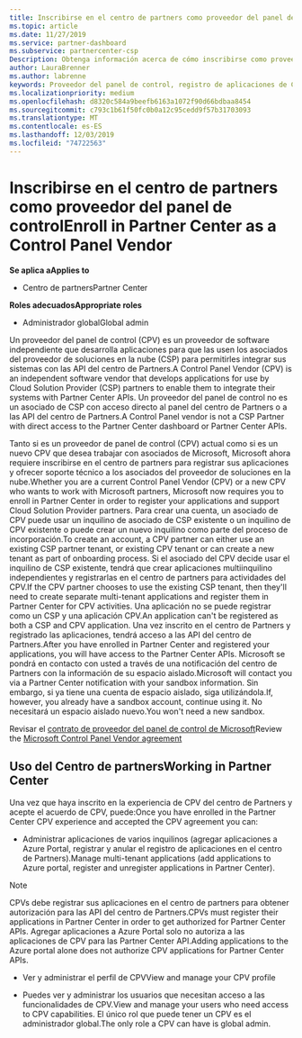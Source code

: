 ```yaml
---
title: Inscribirse en el centro de partners como proveedor del panel de control | Centro de Partners
ms.topic: article
ms.date: 11/27/2019
ms.service: partner-dashboard
ms.subservice: partnercenter-csp
Description: Obtenga información acerca de cómo inscribirse como proveedor del panel de control (CPV) en el centro de Partners.
author: LauraBrenner
ms.author: labrenne
keywords: Proveedor del panel de control, registro de aplicaciones de CPV y administración de aplicaciones de CPV
ms.localizationpriority: medium
ms.openlocfilehash: d8320c584a9beefb6163a1072f90d66bdbaa8454
ms.sourcegitcommit: c793c1b61f50fc0b0a12c95cedd9f57b31703093
ms.translationtype: MT
ms.contentlocale: es-ES
ms.lasthandoff: 12/03/2019
ms.locfileid: "74722563"
---
```

# <a name="enroll-in-partner-center-as-a-control-panel-vendor"></a><span data-ttu-id="aaa38-104">Inscribirse en el centro de partners como proveedor del panel de control</span><span class="sxs-lookup"><span data-stu-id="aaa38-104">Enroll in Partner Center as a Control Panel Vendor</span></span>

<span data-ttu-id="aaa38-105">**Se aplica a**</span><span class="sxs-lookup"><span data-stu-id="aaa38-105">**Applies to**</span></span>

- <span data-ttu-id="aaa38-106">Centro de partners</span><span class="sxs-lookup"><span data-stu-id="aaa38-106">Partner Center</span></span>

<span data-ttu-id="aaa38-107">**Roles adecuados**</span><span class="sxs-lookup"><span data-stu-id="aaa38-107">**Appropriate roles**</span></span>

- <span data-ttu-id="aaa38-108">Administrador global</span><span class="sxs-lookup"><span data-stu-id="aaa38-108">Global admin</span></span>

<span data-ttu-id="aaa38-109">Un proveedor del panel de control (CPV) es un proveedor de software independiente que desarrolla aplicaciones para que las usen los asociados del proveedor de soluciones en la nube (CSP) para permitirles integrar sus sistemas con las API del centro de Partners.</span><span class="sxs-lookup"><span data-stu-id="aaa38-109">A Control Panel Vendor (CPV) is an independent software vendor that develops applications for use by Cloud Solution Provider (CSP) partners to enable them to integrate their systems with Partner Center APIs.</span></span> <span data-ttu-id="aaa38-110">Un proveedor del panel de control no es un asociado de CSP con acceso directo al panel del centro de Partners o a las API del centro de Partners.</span><span class="sxs-lookup"><span data-stu-id="aaa38-110">A Control Panel vendor is not a CSP Partner with direct access to the Partner Center dashboard or Partner Center APIs.</span></span>

<span data-ttu-id="aaa38-111">Tanto si es un proveedor de panel de control (CPV) actual como si es un nuevo CPV que desea trabajar con asociados de Microsoft, Microsoft ahora requiere inscribirse en el centro de partners para registrar sus aplicaciones y ofrecer soporte técnico a los asociados del proveedor de soluciones en la nube.</span><span class="sxs-lookup"><span data-stu-id="aaa38-111">Whether you are a current Control Panel Vendor (CPV) or a new CPV who wants to work with Microsoft partners, Microsoft now requires you to enroll in Partner Center in order to register your applications and support Cloud Solution Provider partners.</span></span> <span data-ttu-id="aaa38-112">Para crear una cuenta, un asociado de CPV puede usar un inquilino de asociado de CSP existente o un inquilino de CPV existente o puede crear un nuevo inquilino como parte del proceso de incorporación.</span><span class="sxs-lookup"><span data-stu-id="aaa38-112">To create an account, a CPV partner can either use an existing CSP partner tenant, or existing CPV tenant or can create a new tenant as part of onboarding process.</span></span> <span data-ttu-id="aaa38-113">Si el asociado del CPV decide usar el inquilino de CSP existente, tendrá que crear aplicaciones multiinquilino independientes y registrarlas en el centro de partners para actividades del CPV.</span><span class="sxs-lookup"><span data-stu-id="aaa38-113">If the CPV partner chooses to use the existing CSP tenant, then they'll need to create separate multi-tenant applications and register them in Partner Center for CPV activities.</span></span> <span data-ttu-id="aaa38-114">Una aplicación no se puede registrar como un CSP y una aplicación CPV.</span><span class="sxs-lookup"><span data-stu-id="aaa38-114">An application can't be registered as both a CSP and CPV application.</span></span> <span data-ttu-id="aaa38-115">Una vez inscrito en el centro de Partners y registrado las aplicaciones, tendrá acceso a las API del centro de Partners.</span><span class="sxs-lookup"><span data-stu-id="aaa38-115">After you have enrolled in Partner Center and registered your applications, you will have access to the Partner Center APIs.</span></span>  <span data-ttu-id="aaa38-116">Microsoft se pondrá en contacto con usted a través de una notificación del centro de Partners con la información de su espacio aislado.</span><span class="sxs-lookup"><span data-stu-id="aaa38-116">Microsoft will contact you via a Partner Center notification with your sandbox information.</span></span> <span data-ttu-id="aaa38-117">Sin embargo, si ya tiene una cuenta de espacio aislado, siga utilizándola.</span><span class="sxs-lookup"><span data-stu-id="aaa38-117">If, however, you already have a sandbox account, continue using it.</span></span> <span data-ttu-id="aaa38-118">No necesitará un espacio aislado nuevo.</span><span class="sxs-lookup"><span data-stu-id="aaa38-118">You won't need a new sandbox.</span></span>   

<span data-ttu-id="aaa38-119">Revisar el [contrato de proveedor del panel de control de Microsoft](https://go.microsoft.com/fwlink/?linkid=2055198)</span><span class="sxs-lookup"><span data-stu-id="aaa38-119">Review the [Microsoft Control Panel Vendor agreement](https://go.microsoft.com/fwlink/?linkid=2055198)</span></span>


## <a name="working-in-partner-center"></a><span data-ttu-id="aaa38-120">Uso del Centro de partners</span><span class="sxs-lookup"><span data-stu-id="aaa38-120">Working in Partner Center</span></span>
<span data-ttu-id="aaa38-121">Una vez que haya inscrito en la experiencia de CPV del centro de Partners y acepte el acuerdo de CPV, puede:</span><span class="sxs-lookup"><span data-stu-id="aaa38-121">Once you have enrolled in the Partner Center CPV experience and accepted the CPV agreement you can:</span></span>

- <span data-ttu-id="aaa38-122">Administrar aplicaciones de varios inquilinos (agregar aplicaciones a Azure Portal, registrar y anular el registro de aplicaciones en el centro de Partners).</span><span class="sxs-lookup"><span data-stu-id="aaa38-122">Manage multi-tenant applications (add applications to Azure portal, register and unregister applications in Partner Center).</span></span>

>[!Note] 
><span data-ttu-id="aaa38-123">CPVs debe registrar sus aplicaciones en el centro de partners para obtener autorización para las API del centro de Partners.</span><span class="sxs-lookup"><span data-stu-id="aaa38-123">CPVs must register their applications in Partner Center in order to get authorized for Partner Center APIs.</span></span> <span data-ttu-id="aaa38-124">Agregar aplicaciones a Azure Portal solo no autoriza a las aplicaciones de CPV para las Partner Center API.</span><span class="sxs-lookup"><span data-stu-id="aaa38-124">Adding applications to the Azure portal alone does not authorize CPV applications for Partner Center APIs.</span></span> 

- <span data-ttu-id="aaa38-125">Ver y administrar el perfil de CPV</span><span class="sxs-lookup"><span data-stu-id="aaa38-125">View and manage your CPV profile</span></span> 

- <span data-ttu-id="aaa38-126">Puedes ver y administrar los usuarios que necesitan acceso a las funcionalidades de CPV.</span><span class="sxs-lookup"><span data-stu-id="aaa38-126">View and manage your users who need access to CPV capabilities.</span></span> <span data-ttu-id="aaa38-127">El único rol que puede tener un CPV es el administrador global.</span><span class="sxs-lookup"><span data-stu-id="aaa38-127">The only role a CPV can have is global admin.</span></span>


